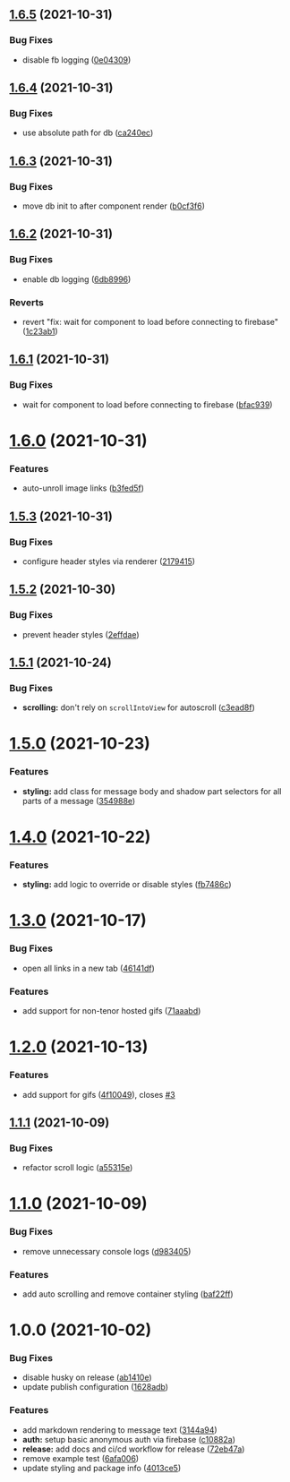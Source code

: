 ## [1.6.5](https://github.com/bniedermeyer/CascadiaJS-Discord-Mirror/compare/v1.6.4...v1.6.5) (2021-10-31)


### Bug Fixes

* disable fb logging ([0e04309](https://github.com/bniedermeyer/CascadiaJS-Discord-Mirror/commit/0e043095793db5af5bbd8ed83dd073efefdc617d))

## [1.6.4](https://github.com/bniedermeyer/CascadiaJS-Discord-Mirror/compare/v1.6.3...v1.6.4) (2021-10-31)


### Bug Fixes

* use absolute path for db ([ca240ec](https://github.com/bniedermeyer/CascadiaJS-Discord-Mirror/commit/ca240ec2beafa4764b3bb1c232f4451679088a32))

## [1.6.3](https://github.com/bniedermeyer/CascadiaJS-Discord-Mirror/compare/v1.6.2...v1.6.3) (2021-10-31)


### Bug Fixes

* move db init to after component render ([b0cf3f6](https://github.com/bniedermeyer/CascadiaJS-Discord-Mirror/commit/b0cf3f68c514a061a52a9b8ba4c502c2ef7314cd))

## [1.6.2](https://github.com/bniedermeyer/CascadiaJS-Discord-Mirror/compare/v1.6.1...v1.6.2) (2021-10-31)


### Bug Fixes

* enable db logging ([6db8996](https://github.com/bniedermeyer/CascadiaJS-Discord-Mirror/commit/6db8996663c75d1f8dda72a74c33f70306119343))


### Reverts

* revert "fix: wait for component to load before connecting to firebase" ([1c23ab1](https://github.com/bniedermeyer/CascadiaJS-Discord-Mirror/commit/1c23ab1a519779c9718e5ddd2ccd1301235be187))

## [1.6.1](https://github.com/bniedermeyer/CascadiaJS-Discord-Mirror/compare/v1.6.0...v1.6.1) (2021-10-31)


### Bug Fixes

* wait for component to load before connecting to firebase ([bfac939](https://github.com/bniedermeyer/CascadiaJS-Discord-Mirror/commit/bfac93935fbef0c975164b11cb34645ac881f664))

# [1.6.0](https://github.com/bniedermeyer/CascadiaJS-Discord-Mirror/compare/v1.5.3...v1.6.0) (2021-10-31)


### Features

* auto-unroll image links ([b3fed5f](https://github.com/bniedermeyer/CascadiaJS-Discord-Mirror/commit/b3fed5feb6e97c114b402fba8cfd1b9ac1f06161))

## [1.5.3](https://github.com/bniedermeyer/CascadiaJS-Discord-Mirror/compare/v1.5.2...v1.5.3) (2021-10-31)


### Bug Fixes

* configure header styles via renderer ([2179415](https://github.com/bniedermeyer/CascadiaJS-Discord-Mirror/commit/21794157cde1b5cff8c17efdab8cacd98cae50a0))

## [1.5.2](https://github.com/bniedermeyer/CascadiaJS-Discord-Mirror/compare/v1.5.1...v1.5.2) (2021-10-30)


### Bug Fixes

* prevent header styles ([2effdae](https://github.com/bniedermeyer/CascadiaJS-Discord-Mirror/commit/2effdaea310b4a82ed1eae83ff965f108959ed10))

## [1.5.1](https://github.com/bniedermeyer/CascadiaJS-Discord-Mirror/compare/v1.5.0...v1.5.1) (2021-10-24)


### Bug Fixes

* **scrolling:** don't rely on `scrollIntoView` for autoscroll ([c3ead8f](https://github.com/bniedermeyer/CascadiaJS-Discord-Mirror/commit/c3ead8f73cf3e773c7e4f202d5827a1aa88422b1))

# [1.5.0](https://github.com/bniedermeyer/CascadiaJS-Discord-Mirror/compare/v1.4.0...v1.5.0) (2021-10-23)


### Features

* **styling:** add class for message body and shadow part selectors for all parts of a message ([354988e](https://github.com/bniedermeyer/CascadiaJS-Discord-Mirror/commit/354988e0e74fbfe078f9075c040f7a2539b75a26))

# [1.4.0](https://github.com/bniedermeyer/CascadiaJS-Discord-Mirror/compare/v1.3.0...v1.4.0) (2021-10-22)


### Features

* **styling:** add logic to override or disable styles ([fb7486c](https://github.com/bniedermeyer/CascadiaJS-Discord-Mirror/commit/fb7486c8c2fabe6ad2821f6a7b3d913c5d7d6d65))

# [1.3.0](https://github.com/bniedermeyer/CascadiaJS-Discord-Mirror/compare/v1.2.0...v1.3.0) (2021-10-17)


### Bug Fixes

* open all links in a new tab ([46141df](https://github.com/bniedermeyer/CascadiaJS-Discord-Mirror/commit/46141df6428d6bb53cfb5fb8c03f48759bbd0aab))


### Features

* add support for non-tenor hosted gifs ([71aaabd](https://github.com/bniedermeyer/CascadiaJS-Discord-Mirror/commit/71aaabd7a00ed382f8ee2ad88243b2d64e0b2068))

# [1.2.0](https://github.com/bniedermeyer/CascadiaJS-Discord-Mirror/compare/v1.1.1...v1.2.0) (2021-10-13)


### Features

* add support for gifs ([4f10049](https://github.com/bniedermeyer/CascadiaJS-Discord-Mirror/commit/4f10049f1d4a65bf1f965b2d5b1e9ffc8b06764d)), closes [#3](https://github.com/bniedermeyer/CascadiaJS-Discord-Mirror/issues/3)

## [1.1.1](https://github.com/bniedermeyer/CascadiaJS-Discord-Mirror/compare/v1.1.0...v1.1.1) (2021-10-09)


### Bug Fixes

* refactor scroll logic ([a55315e](https://github.com/bniedermeyer/CascadiaJS-Discord-Mirror/commit/a55315e4d04d8f8fe8e3c4670d5f2744fce2b705))

# [1.1.0](https://github.com/bniedermeyer/CascadiaJS-Discord-Mirror/compare/v1.0.0...v1.1.0) (2021-10-09)


### Bug Fixes

* remove unnecessary console logs ([d983405](https://github.com/bniedermeyer/CascadiaJS-Discord-Mirror/commit/d98340526fc0ae1042633eb517bcb57b2d4547b5))


### Features

* add auto scrolling and remove container styling ([baf22ff](https://github.com/bniedermeyer/CascadiaJS-Discord-Mirror/commit/baf22ff7c06d3fa72963aba99f367dcebe9ff21a))

# 1.0.0 (2021-10-02)


### Bug Fixes

* disable husky on release ([ab1410e](https://github.com/bniedermeyer/CascadiaJS-Discord-Mirror/commit/ab1410eff4f6c201a9a4ea76b4f31ef586209acb))
* update publish configuration ([1628adb](https://github.com/bniedermeyer/CascadiaJS-Discord-Mirror/commit/1628adb8019acd19a3851d251a60a0dc4ce49e6f))


### Features

* add markdown rendering to message text ([3144a94](https://github.com/bniedermeyer/CascadiaJS-Discord-Mirror/commit/3144a940ee93011c02354e9fe8eb76731bc6d237))
* **auth:** setup basic anonymous auth via firebase ([c10882a](https://github.com/bniedermeyer/CascadiaJS-Discord-Mirror/commit/c10882a87182f8edf86f05d54736bedf7bbe0f58))
* **release:** add docs and ci/cd workflow for release ([72eb47a](https://github.com/bniedermeyer/CascadiaJS-Discord-Mirror/commit/72eb47a9f1a86d3413476927722b9041c7a861ab))
* remove example test ([6afa006](https://github.com/bniedermeyer/CascadiaJS-Discord-Mirror/commit/6afa00659903cca7ddf97009c3b9c9f361832cfc))
* update styling and package info ([4013ce5](https://github.com/bniedermeyer/CascadiaJS-Discord-Mirror/commit/4013ce54e2a38cfdfd28cbf15739136de82c0703))
